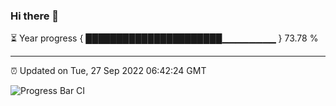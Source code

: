 ### Hi there 👋

⏳ Year progress { ██████████████████████▁▁▁▁▁▁▁▁ } 73.78 %

---

⏰ Updated on Tue, 27 Sep 2022 06:42:24 GMT

![Progress Bar CI](https://github.com/Shyam-Makwana/GitHub-Actions-Demo/workflows/Progress%20Bar%20CI/badge.svg)
